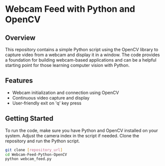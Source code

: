 # Webcam Feed with Python and OpenCV

## Overview
This repository contains a simple Python script using the OpenCV library to capture video from a webcam and display it in a window. The code provides a foundation for building webcam-based applications and can be a helpful starting point for those learning computer vision with Python.

## Features
- Webcam initialization and connection using OpenCV
- Continuous video capture and display
- User-friendly exit on 'q' key press

## Getting Started
To run the code, make sure you have Python and OpenCV installed on your system. Adjust the camera index in the script if needed. Clone the repository and run the Python script.

```bash
git clone [repository_url]
cd Webcam-Feed-Python-OpenCV
python webcam_feed.py
